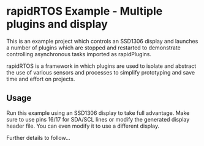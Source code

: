 # rapidRTOS Example - Multiple plugins and display

This is an example project which controls an SSD1306 display and launches a number of plugins which are stopped and restarted to demonstrate controlling asynchronous tasks imported as rapidPlugins.

rapidRTOS is a framework in which plugins are used to isolate and abstract the use of various sensors and processes to simplify prototyping and save time and effort on projects.

## Usage

Run this example using an SSD1306 display to take full advantage. Make sure to use pins 16/17 for SDA/SCL lines or modify the generated display header file. You can even modify it to use a different display.

Further details to follow...
